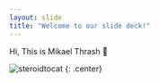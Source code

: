 ```yaml
---
layout: slide
title: "Welcome to our slide deck!"
---
```


Hi, This is Mikael Thrash :unicorn:

![steroidtocat](https://octodex.github.com/images/steroidtocat.png)
{: .center}
